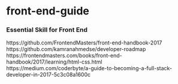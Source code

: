 # front-end-guide

<h3> Essential Skill for Front End </h3>
https://github.com/FrontendMasters/front-end-handbook-2017 <br/>
https://github.com/kamranahmedse/developer-roadmap <br/>
https://frontendmasters.com/books/front-end-handbook/2017/learning/html-css.html <br/>
https://medium.com/coderbyte/a-guide-to-becoming-a-full-stack-developer-in-2017-5c3c08a1600c

